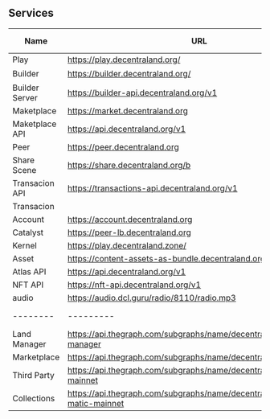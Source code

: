 ## Services


| Name | URL | Repo | Description | Test URL |
|--------|---------|------------| -------- |-----|
| Play | https://play.decentraland.org/ | https://github.com/decentraland/explorer |    | |
| Builder | https://builder.decentraland.org/ | https://github.com/decentraland/builder | Builer前端   | |
| Builder Server| https://builder-api.decentraland.org/v1 | https://github.com/decentraland/builder-server |    |
| Maketplace | https://market.decentraland.org  | https://github.com/decentraland/marketplace/tree/master/webapp |   |
| Maketplace API | https://api.decentraland.org/v1 | https://github.com/decentraland/marketplace/tree/master/indexer |   |
| Peer | https://peer.decentraland.org |  |   |
| Share Scene | https://share.decentraland.org/b | | | |
| Transacion API | https://transactions-api.decentraland.org/v1 | https://github.com/decentraland/transactions-server | | |
| Transacion|  | https://github.com/decentraland/decentraland-transactions | | |
| Account | https://account.decentraland.org | | | |
| Catalyst | https://peer-lb.decentraland.org |https://github.com/decentraland/catalyst | | |  
| Kernel | https://play.decentraland.zone/ | | | | 
| Asset | https://content-assets-as-bundle.decentraland.org | | | |
| Atlas API | https://api.decentraland.org/v1 | | | |
| NFT API | https://nft-api.decentraland.org/v1 | | | |
| audio | https://audio.dcl.guru/radio/8110/radio.mp3 | | | |
|--------|---------|------------| -------- |-----|
| Land Manager | https://api.thegraph.com/subgraphs/name/decentraland/land-manager| | | |
| Marketplace | https://api.thegraph.com/subgraphs/name/decentraland/marketplace |  |  |  |
| Third Party | https://api.thegraph.com/subgraphs/name/decentraland/tpr-matic-mainnet | | | |
| Collections | https://api.thegraph.com/subgraphs/name/decentraland/collections-matic-mainnet | | | |
